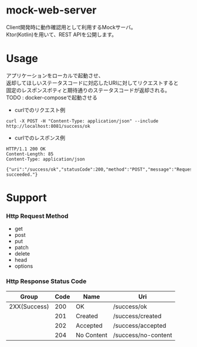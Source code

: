 # mock-web-server

Client開発時に動作確認用として利用するMockサーバ。  
Ktor(Kotlin)を用いて、REST APIを公開します。

# Usage

アプリケーションをローカルで起動させ、  
返却してほしいステータスコードに対応したURIに対してリクエストすると  
固定のレスポンスボティと期待通りのステータスコードが返却される。  
TODO : docker-composeで起動させる

- curlでのリクエスト例
```
curl -X POST -H "Content-Type: application/json" --include http://localhost:8081/success/ok
```

- curlでのレスポンス例
```
HTTP/1.1 200 OK
Content-Length: 85
Content-Type: application/json

{"uri":"/success/ok","statusCode":200,"method":"POST","message":"Request succeeded."}
```

# Support

### Http Request Method
- get
- post
- put
- patch
- delete
- head
- options

### Http Response Status Code

| Group | Code | Name | Uri |
|  --   |  --  |  --  | --  |
| 2XX(Success) | 200 | OK | /success/ok |
|              | 201 | Created | /success/created |
|              | 202 | Accepted | /success/accepted |
|              | 204 | No Content | /success/no-content |
